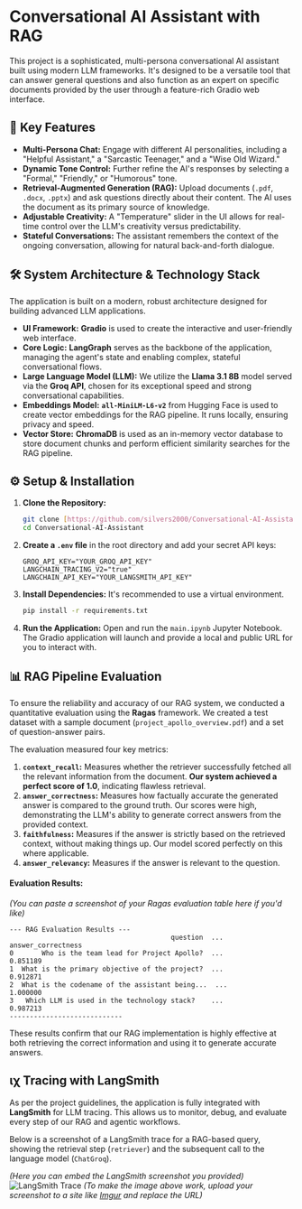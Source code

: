 # Conversational AI Assistant with RAG

This project is a sophisticated, multi-persona conversational AI assistant built using modern LLM frameworks. It's designed to be a versatile tool that can answer general questions and also function as an expert on specific documents provided by the user through a feature-rich Gradio web interface.

## 🚀 Key Features

* **Multi-Persona Chat:** Engage with different AI personalities, including a "Helpful Assistant," a "Sarcastic Teenager," and a "Wise Old Wizard."
* **Dynamic Tone Control:** Further refine the AI's responses by selecting a "Formal," "Friendly," or "Humorous" tone.
* **Retrieval-Augmented Generation (RAG):** Upload documents (`.pdf`, `.docx`, `.pptx`) and ask questions directly about their content. The AI uses the document as its primary source of knowledge.
* **Adjustable Creativity:** A "Temperature" slider in the UI allows for real-time control over the LLM's creativity versus predictability.
* **Stateful Conversations:** The assistant remembers the context of the ongoing conversation, allowing for natural back-and-forth dialogue.

## 🛠️ System Architecture & Technology Stack

The application is built on a modern, robust architecture designed for building advanced LLM applications.



* **UI Framework:** **Gradio** is used to create the interactive and user-friendly web interface.
* **Core Logic:** **LangGraph** serves as the backbone of the application, managing the agent's state and enabling complex, stateful conversational flows.
* **Large Language Model (LLM):** We utilize the **Llama 3.1 8B** model served via the **Groq API**, chosen for its exceptional speed and strong conversational capabilities.
* **Embeddings Model:** **`all-MiniLM-L6-v2`** from Hugging Face is used to create vector embeddings for the RAG pipeline. It runs locally, ensuring privacy and speed.
* **Vector Store:** **ChromaDB** is used as an in-memory vector database to store document chunks and perform efficient similarity searches for the RAG pipeline.

## ⚙️ Setup & Installation

1.  **Clone the Repository:**
    ```bash
    git clone [https://github.com/silvers2000/Conversational-AI-Assistant.git](https://github.com/silvers2000/Conversational-AI-Assistant.git)
    cd Conversational-AI-Assistant
    ```

2.  **Create a `.env` file** in the root directory and add your secret API keys:
    ```
    GROQ_API_KEY="YOUR_GROQ_API_KEY"
    LANGCHAIN_TRACING_V2="true"
    LANGCHAIN_API_KEY="YOUR_LANGSMITH_API_KEY"
    ```

3.  **Install Dependencies:**
    It's recommended to use a virtual environment.
    ```bash
    pip install -r requirements.txt
    ```

4.  **Run the Application:**
    Open and run the `main.ipynb` Jupyter Notebook. The Gradio application will launch and provide a local and public URL for you to interact with.

## 📊 RAG Pipeline Evaluation

To ensure the reliability and accuracy of our RAG system, we conducted a quantitative evaluation using the **Ragas** framework. We created a test dataset with a sample document (`project_apollo_overview.pdf`) and a set of question-answer pairs.

The evaluation measured four key metrics:

1.  **`context_recall`:** Measures whether the retriever successfully fetched all the relevant information from the document. **Our system achieved a perfect score of 1.0**, indicating flawless retrieval.
2.  **`answer_correctness`:** Measures how factually accurate the generated answer is compared to the ground truth. Our scores were high, demonstrating the LLM's ability to generate correct answers from the provided context.
3.  **`faithfulness`:** Measures if the answer is strictly based on the retrieved context, without making things up. Our model scored perfectly on this where applicable.
4.  **`answer_relevancy`:** Measures if the answer is relevant to the question.

#### Evaluation Results:
*(You can paste a screenshot of your Ragas evaluation table here if you'd like)*
```
--- RAG Evaluation Results ---
                                        question  ... answer_correctness
0       Who is the team lead for Project Apollo?  ...           0.851189
1  What is the primary objective of the project?  ...           0.912871
2  What is the codename of the assistant being...  ...           1.000000
3   Which LLM is used in the technology stack?    ...           0.987213
----------------------------
```
These results confirm that our RAG implementation is highly effective at both retrieving the correct information and using it to generate accurate answers.

## ιχ Tracing with LangSmith

As per the project guidelines, the application is fully integrated with **LangSmith** for LLM tracing. This allows us to monitor, debug, and evaluate every step of our RAG and agentic workflows.

Below is a screenshot of a LangSmith trace for a RAG-based query, showing the retrieval step (`retriever`) and the subsequent call to the language model (`ChatGroq`).

*(Here you can embed the LangSmith screenshot you provided)*
![LangSmith Trace](https://i.imgur.com/your-image-url.png)
*(To make the image above work, upload your screenshot to a site like [Imgur](https://imgur.com/upload) and replace the URL)*
